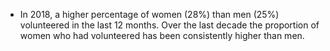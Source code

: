 * In 2018, a higher percentage of women (28%) than men (25%) volunteered in the last 12 months. Over the last decade the proportion of women who had volunteered has been consistently higher than men.
